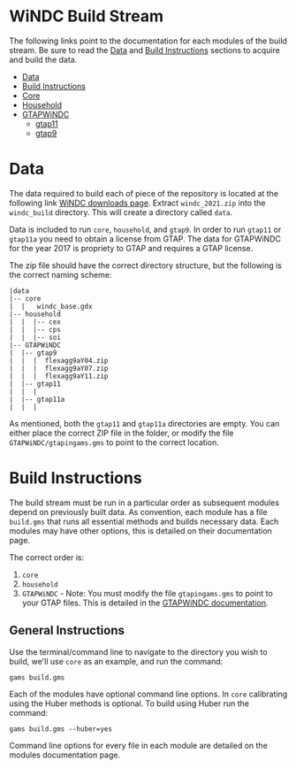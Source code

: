 # WiNDC Build Stream

The following links point to the documentation for each modules of
the build stream. Be sure to read the [Data](#data) and 
[Build Instructions](#build-instructions) sections to acquire
and build the data.

- [Data](#data)
- [Build Instructions](#build-instructions)
- [Core](core/README.md)
- [Household](household/README.md)
- [GTAPWiNDC](GTAPWiNDC/README.md)
    - [gtap11](GTAPWiNDC/gtap11/README.md)
    - [gtap9](GTAPWiNDC/gtap9/README.md)


# Data

The data required to build each of piece of the repository is located at 
the following link [WiNDC downloads page](https://windc.wisc.edu/downloads.html). 
Extract `windc_2021.zip` into the `windc_build` directory. This will 
create a directory called `data`.

Data is included to run `core`, `household`, and `gtap9`. In order to run 
`gtap11` or `gtap11a` you need to obtain a license from GTAP. The data for 
GTAPWiNDC for the year 2017 is propriety to GTAP and requires a GTAP license. 

The zip file should have the correct directory structure, but the following 
is the correct naming scheme:

```
|data
|-- core
|  |   windc_base.gdx
|-- household
|  |  |-- cex
|  |  |-- cps
|  |  |-- soi
|-- GTAPWiNDC
|  |-- gtap9
|  |  |  flexagg9aY04.zip
|  |  |  flexagg9aY07.zip
|  |  |  flexagg9aY11.zip
|  |-- gtap11
|  |  |  
|  |-- gtap11a
|  |  |
```

As mentioned, both the `gtap11` and `gtap11a` directories are empty. You 
can either place the correct ZIP file in the folder, or modify the file 
`GTAPWiNDC/gtapingams.gms` to point to the correct location.


# Build Instructions

The build stream must be run in a particular order as subsequent modules 
depend on previously built data. As convention, each module has a file 
`build.gms` that runs all essential methods and builds necessary data. 
Each modules may have other options, this is detailed on their documentation page. 

The correct order is: 

1. `core`
2. `household`
3. `GTAPWiNDC` - Note: You must modify the file `gtapingams.gms` to point 
to your GTAP files. This is detailed in the [GTAPWiNDC documentation](GTAPWiNDC/README.md).


## General Instructions
Use the terminal/command line to navigate to the directory you wish to 
build, we'll use `core` as an example, and run the command:

    gams build.gms

Each of the modules have optional command line options. In `core` 
calibrating using the Huber methods is optional. To build using Huber
run the command:

    gams build.gms --huber=yes

Command line options for every file in each module are detailed on the
modules documentation page.
